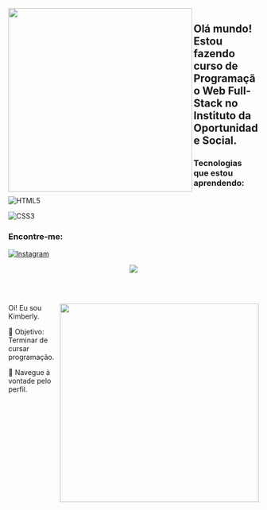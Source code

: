 <img align="left" src="https://github.com/KimininCero/KimininCero/assets/147115188/2e020f63-ad61-4809-bd73-064c0babc063" width="370px" heigth="420px">

## Olá mundo! Estou fazendo curso de Programação Web Full-Stack no Instituto da Oportunidade Social.

### Tecnologias que estou aprendendo:

![HTML5](https://img.shields.io/badge/html5-%23E34F26.svg?style=for-the-badge&logo=html5&logoColor=white) 

![CSS3](https://img.shields.io/badge/css3-%231572B6.svg?style=for-the-badge&logo=css3&logoColor=white)

### Encontre-me:

<a href="https://www.instagram.com/KimininKim/">
  
![Instagram](https://img.shields.io/badge/Instagram-%23E4405F.svg?style=for-the-badge&logo=Instagram&logoColor=white)

</a>

<div align="center"> 

 <a href="https://github.com/MarquinCss/github-readme-stats"><img align="center" src="https://github-readme-stats.vercel.app/api/top-langs/?username=KimininCero&layout=compact&theme=dark&hide_border=true" /></a> 

</img>

</div>

<br> <br>

<img src="https://raw.githubusercontent.com/MicaelliMedeiros/micaellimedeiros/master/image/computer-illustration.png" min-width="400px" max-width="400px" width="400px" align="right">

<p align="left"> 
  Oi! Eu sou Kimberly.
</p>

<p align="left">
 
  🦄 Objetivo: Terminar de cursar programação.
</p>

<p align="left">
</p>

<p align="left">
  💌 Navegue à vontade pelo perfil.
</p>

</img>
